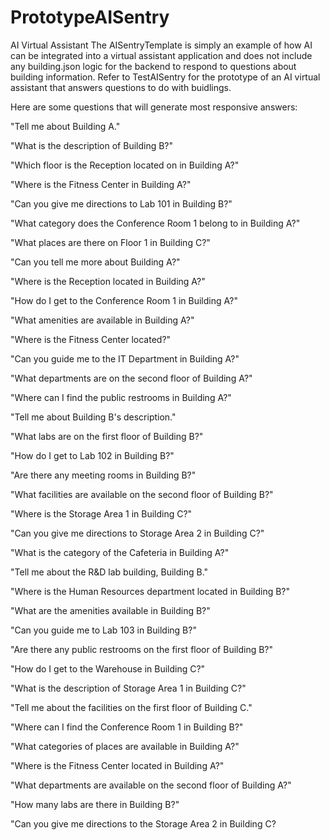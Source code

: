 # PrototypeAISentry
AI Virtual Assistant
The AISentryTemplate is simply an example of how AI can be integrated into a virtual assistant application and does not include any building.json logic for the backend to respond to questions about building information. 
Refer to TestAISentry for the prototype of an AI virtual assistant that answers questions to do with buidlings. 

Here are some questions that will generate most responsive answers: 

"Tell me about Building A."

"What is the description of Building B?"

"Which floor is the Reception located on in Building A?"

"Where is the Fitness Center in Building A?"

"Can you give me directions to Lab 101 in Building B?"

"What category does the Conference Room 1 belong to in Building A?"

"What places are there on Floor 1 in Building C?"

"Can you tell me more about Building A?"

"Where is the Reception located in Building A?"

"How do I get to the Conference Room 1 in Building A?"

"What amenities are available in Building A?"

"Where is the Fitness Center located?"

"Can you guide me to the IT Department in Building A?"

"What departments are on the second floor of Building A?"

"Where can I find the public restrooms in Building A?"

"Tell me about Building B's description."

"What labs are on the first floor of Building B?"

"How do I get to Lab 102 in Building B?"

"Are there any meeting rooms in Building B?"

"What facilities are available on the second floor of Building B?"

"Where is the Storage Area 1 in Building C?"

"Can you give me directions to Storage Area 2 in Building C?"

"What is the category of the Cafeteria in Building A?"

"Tell me about the R&D lab building, Building B."

"Where is the Human Resources department located in Building B?"

"What are the amenities available in Building B?"

"Can you guide me to Lab 103 in Building B?"

"Are there any public restrooms on the first floor of Building B?"

"How do I get to the Warehouse in Building C?"

"What is the description of Storage Area 1 in Building C?"

"Tell me about the facilities on the first floor of Building C."

"Where can I find the Conference Room 1 in Building B?"

"What categories of places are available in Building A?"

"Where is the Fitness Center located in Building A?"

"What departments are available on the second floor of Building A?"

"How many labs are there in Building B?"

"Can you give me directions to the Storage Area 2 in Building C?
